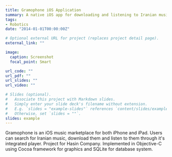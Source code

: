 ```yaml
---
title: Gramophone iOS Application
summary: A native iOS app for downloading and listening to Iranian music.
tags:
- Robotics
date: "2014-01-01T00:00:00Z"

# Optional external URL for project (replaces project detail page).
external_link: ""

image:
  caption: Screenshot
  focal_point: Smart

url_code: ""
url_pdf: ""
url_slides: ""
url_video: ""

# Slides (optional).
#   Associate this project with Markdown slides.
#   Simply enter your slide deck's filename without extension.
#   E.g. `slides = "example-slides"` references `content/slides/example-slides.md`.
#   Otherwise, set `slides = ""`.
slides: example
---
```


Gramophone is an iOS music marketplace for both iPhone and iPad. Users can search for Iranian music, download them and listen to them through it's integrated player. Project for Hasin Company. Implemented in Objective-C using Cocoa framework for graphics and SQLite for database system.